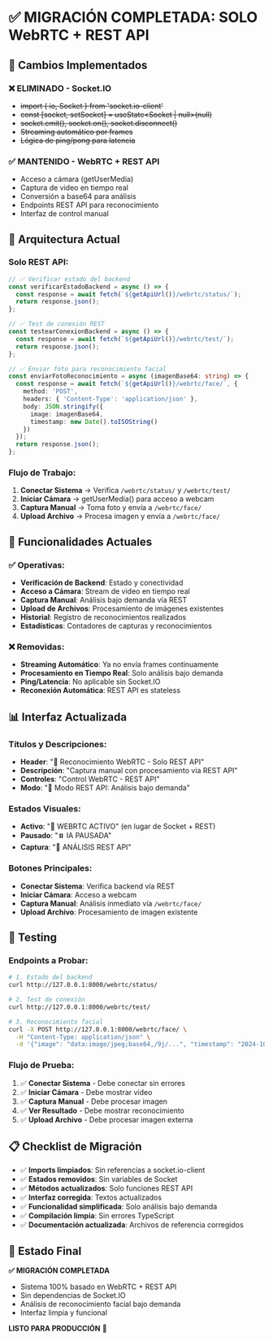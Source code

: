 # ✅ MIGRACIÓN COMPLETADA: SOLO WebRTC + REST API

## 🚀 Cambios Implementados

### ❌ **ELIMINADO - Socket.IO**
- ~~import { io, Socket } from 'socket.io-client'~~
- ~~const [socket, setSocket] = useState<Socket | null>(null)~~
- ~~socket.emit(), socket.on(), socket.disconnect()~~
- ~~Streaming automático por frames~~
- ~~Lógica de ping/pong para latencia~~

### ✅ **MANTENIDO - WebRTC + REST API**
- Acceso a cámara (getUserMedia)
- Captura de video en tiempo real
- Conversión a base64 para análisis
- Endpoints REST API para reconocimiento
- Interfaz de control manual

## 🔧 Arquitectura Actual

### **Solo REST API:**
```typescript
// ✅ Verificar estado del backend
const verificarEstadoBackend = async () => {
  const response = await fetch(`${getApiUrl()}/webrtc/status/`);
  return response.json();
};

// ✅ Test de conexión REST
const testearConexionBackend = async () => {
  const response = await fetch(`${getApiUrl()}/webrtc/test/`);
  return response.json(); 
};

// ✅ Enviar foto para reconocimiento facial
const enviarFotoReconocimiento = async (imagenBase64: string) => {
  const response = await fetch(`${getApiUrl()}/webrtc/face/`, {
    method: 'POST',
    headers: { 'Content-Type': 'application/json' },
    body: JSON.stringify({
      image: imagenBase64,
      timestamp: new Date().toISOString()
    })
  });
  return response.json();
};
```

### **Flujo de Trabajo:**
1. **Conectar Sistema** → Verifica `/webrtc/status/` y `/webrtc/test/`
2. **Iniciar Cámara** → getUserMedia() para acceso a webcam
3. **Captura Manual** → Toma foto y envía a `/webrtc/face/`
4. **Upload Archivo** → Procesa imagen y envía a `/webrtc/face/`

## 🎯 Funcionalidades Actuales

### ✅ **Operativas:**
- **Verificación de Backend**: Estado y conectividad
- **Acceso a Cámara**: Stream de video en tiempo real
- **Captura Manual**: Análisis bajo demanda vía REST
- **Upload de Archivos**: Procesamiento de imágenes existentes
- **Historial**: Registro de reconocimientos realizados
- **Estadísticas**: Contadores de capturas y reconocimientos

### ❌ **Removidas:**
- **Streaming Automático**: Ya no envía frames continuamente
- **Procesamiento en Tiempo Real**: Solo análisis bajo demanda
- **Ping/Latencia**: No aplicable sin Socket.IO
- **Reconexión Automática**: REST API es stateless

## 📊 Interfaz Actualizada

### **Títulos y Descripciones:**
- **Header**: "🚀 Reconocimiento WebRTC - Solo REST API"
- **Descripción**: "Captura manual con procesamiento via REST API"
- **Controles**: "Control WebRTC - REST API"
- **Modo**: "🎯 Modo REST API: Análisis bajo demanda"

### **Estados Visuales:**
- **Activo**: "🔴 WEBRTC ACTIVO" (en lugar de Socket + REST)
- **Pausado**: "⏸️ IA PAUSADA"
- **Captura**: "📸 ANÁLISIS REST API"

### **Botones Principales:**
- **Conectar Sistema**: Verifica backend vía REST
- **Iniciar Cámara**: Acceso a webcam
- **Captura Manual**: Análisis inmediato vía `/webrtc/face/`
- **Upload Archivo**: Procesamiento de imagen existente

## 🧪 Testing

### **Endpoints a Probar:**
```bash
# 1. Estado del backend
curl http://127.0.0.1:8000/webrtc/status/

# 2. Test de conexión
curl http://127.0.0.1:8000/webrtc/test/

# 3. Reconocimiento facial
curl -X POST http://127.0.0.1:8000/webrtc/face/ \
  -H "Content-Type: application/json" \
  -d '{"image": "data:image/jpeg;base64,/9j/...", "timestamp": "2024-10-01T12:00:00Z"}'
```

### **Flujo de Prueba:**
1. ✅ **Conectar Sistema** - Debe conectar sin errores
2. ✅ **Iniciar Cámara** - Debe mostrar video
3. ✅ **Captura Manual** - Debe procesar imagen
4. ✅ **Ver Resultado** - Debe mostrar reconocimiento
5. ✅ **Upload Archivo** - Debe procesar imagen externa

## 📋 Checklist de Migración

- ✅ **Imports limpiados**: Sin referencias a socket.io-client
- ✅ **Estados removidos**: Sin variables de Socket
- ✅ **Métodos actualizados**: Solo funciones REST API
- ✅ **Interfaz corregida**: Textos actualizados
- ✅ **Funcionalidad simplificada**: Solo análisis bajo demanda
- ✅ **Compilación limpia**: Sin errores TypeScript
- ✅ **Documentación actualizada**: Archivos de referencia corregidos

## 🎯 Estado Final

**✅ MIGRACIÓN COMPLETADA**
- Sistema 100% basado en WebRTC + REST API
- Sin dependencias de Socket.IO
- Análisis de reconocimiento facial bajo demanda
- Interfaz limpia y funcional

**LISTO PARA PRODUCCIÓN** 🚀